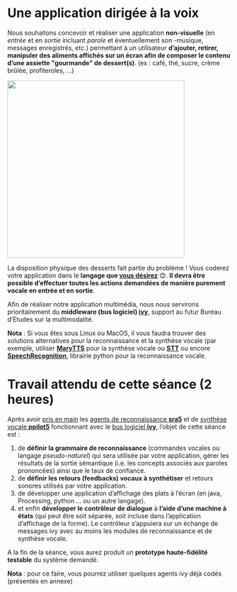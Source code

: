 # Une application dirigée à la voix
Nous souhaitons concevoir et réaliser une application **non-visuelle** (en *entrée* et en *sortie* incluant *parole* et éventuellement son -musique, messages enregistrés, etc.) permettant à un utilisateur **d’ajouter, retirer, manipuler des aliments affichés sur un écran afin de composer le contenu d’une assiette "gourmande" de dessert(s)**. (ex : café, thé, sucre, crème brûlée, profiteroles, ...)

<img src="https://github.com/truillet/ups/blob/master/m2ihm/TP/ressources/triangle.png" align="center" width=400>

La disposition physique des desserts fait partie du problème !
Vous coderez votre application dans le **langage que <ins>vous désirez</ins>** :blush:.
**Il devra être possible d’effectuer toutes les actions demandées de manière purement vocale en entrée et en sortie**.

Afin de réaliser notre application multimédia, nous nous servirons prioritairement du **middleware (bus logiciel) [ivy](https://github.com/truillet/ivy/blob/master/README.md)**, support au futur Bureau d’Etudes sur la multimodalité.

**Nota** : Si vous êtes sous Linux ou MacOS, il vous faudra trouver des solutions alternatives pour la reconnaissance et la synthèse vocale (par exemple, utiliser **[MaryTTS](https://github.com/marytts/marytts)** pour la synthèse vocale ou **[STT](http://florianschulz.info/stt)** ou encore **[SpeechRecognition](https://pythonprogramminglanguage.com/speech-recognition)**, librairie python pour la reconnaissance vocale.

# Travail attendu de cette séance (2 heures)
Après avoir <ins>pris en main</ins> les [agents de reconnaissance **sra5**](https://github.com/truillet/ivy/blob/master/agents/doc_sra5.md) et de [synthèse vocale **ppilot5**](https://github.com/truillet/ivy/blob/master/agents/doc_ppilot5.md) fonctionnant avec le [bus logiciel **ivy**](https://github.com/truillet/ivy), l’objet de cette séance est :

1. de **définir la grammaire de reconnaissance** (commandes vocales ou langage *pseudo-naturel*) qui sera utilisée par votre application, gérer les résultats de la sortie sémantique (i.e. les concepts associés aux paroles prononcées) ainsi que le taux de confiance.
2. de **définir les retours (feedbacks) vocaux à synthétiser** et retours sonores utilisés par votre application.
3. de développer une application d’affichage des plats à l’écran (en java, Processing, python … ou un autre langage).
4. et enfin **développer le contrôleur de dialogue** à **l’aide d’une machine à états** (qui peut être soit séparée, soit incluse dans l’application d’affichage de la forme). Le contrôleur s’appuiera sur un échange de messages ivy avec au moins les modules de reconnaissance et de synthèse vocale.

A la fin de la séance, vous aurez produit un **prototype haute-fidélité testable** du système demandé. 

**Nota** : pour ce faire, vous pourrez utiliser quelques agents ivy déjà codés (présentés en annexe)

